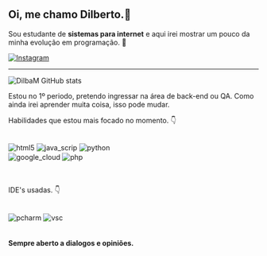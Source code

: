 ### <h2>Oi, me chamo Dilberto.👋</h2> 
Sou estudante de <strong>sistemas para internet</strong> e aqui irei mostrar um pouco da minha evolução em programação. 🚀

[![Instagram](https://img.shields.io/badge/Instagram-E4405F?style=for-the-badge&logo=instagram&logoColor=white)](https://instagram.com/dilbertomeira)
<hr>

![DilbaM GitHub stats](https://github-readme-stats.vercel.app/api?username=DilbaM&show_icons=true&theme=transparent)



Estou no 1º periodo, pretendo ingressar na área de back-end ou QA. 
Como ainda irei aprender muita coisa, isso pode mudar.

Habilidades que estou mais focado no momento. 👇

<div style="display:inline_block"><br/>
<img align="center" alt="html5" src="https://img.shields.io/badge/HTML5-E34F26?style=for-the-badge&logo=html5&logoColor=white" />
<img align="center" alt="java_scrip" src="https://img.shields.io/badge/JavaScript-323330?style=for-the-badge&logo=javascript&logoColor=F7DF1E" />
<img align="center" alt="python" src="https://img.shields.io/badge/Python-14354C?style=for-the-badge&logo=python&logoColor=white" />
<br>
<img align="center" alt="google_cloud" src="https://img.shields.io/badge/Google_Cloud-4285F4?style=for-the-badge&logo=google-cloud&logoColor=white" />
<img align="center" alt="php" src="https://img.shields.io/badge/PHP-777BB4?style=for-the-badge&logo=php&logoColor=white" /><br/>

</div><br><br>


IDE's usadas. 👇

<div style="display:inline_block"><br/>
<img align="center" alt="pcharm" src="https://img.shields.io/badge/PyCharm-000000.svg?&style=for-the-badge&logo=PyCharm&logoColor=white" />
<img align="center" alt="vsc" src="https://img.shields.io/badge/Visual_Studio_Code-0078D4?style=for-the-badge&logo=visual%20studio%20code&logoColor=white" />
</div>
<br><br>
<strong> Sempre aberto a dialogos e opiniões.</strong>

